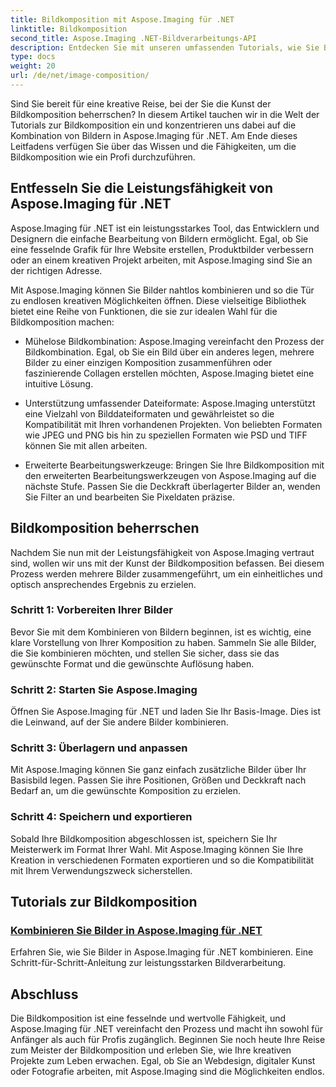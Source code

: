 ```yaml
---
title: Bildkomposition mit Aspose.Imaging für .NET
linktitle: Bildkomposition
second_title: Aspose.Imaging .NET-Bildverarbeitungs-API
description: Entdecken Sie mit unseren umfassenden Tutorials, wie Sie Bilder mühelos in Aspose.Imaging für .NET kombinieren. Verbessern Sie noch heute Ihre Bildverarbeitungsfähigkeiten!
type: docs
weight: 20
url: /de/net/image-composition/
---
```


Sind Sie bereit für eine kreative Reise, bei der Sie die Kunst der Bildkomposition beherrschen? In diesem Artikel tauchen wir in die Welt der Tutorials zur Bildkomposition ein und konzentrieren uns dabei auf die Kombination von Bildern in Aspose.Imaging für .NET. Am Ende dieses Leitfadens verfügen Sie über das Wissen und die Fähigkeiten, um die Bildkomposition wie ein Profi durchzuführen.

## Entfesseln Sie die Leistungsfähigkeit von Aspose.Imaging für .NET

Aspose.Imaging für .NET ist ein leistungsstarkes Tool, das Entwicklern und Designern die einfache Bearbeitung von Bildern ermöglicht. Egal, ob Sie eine fesselnde Grafik für Ihre Website erstellen, Produktbilder verbessern oder an einem kreativen Projekt arbeiten, mit Aspose.Imaging sind Sie an der richtigen Adresse.

Mit Aspose.Imaging können Sie Bilder nahtlos kombinieren und so die Tür zu endlosen kreativen Möglichkeiten öffnen. Diese vielseitige Bibliothek bietet eine Reihe von Funktionen, die sie zur idealen Wahl für die Bildkomposition machen:

- Mühelose Bildkombination: Aspose.Imaging vereinfacht den Prozess der Bildkombination. Egal, ob Sie ein Bild über ein anderes legen, mehrere Bilder zu einer einzigen Komposition zusammenführen oder faszinierende Collagen erstellen möchten, Aspose.Imaging bietet eine intuitive Lösung.

- Unterstützung umfassender Dateiformate: Aspose.Imaging unterstützt eine Vielzahl von Bilddateiformaten und gewährleistet so die Kompatibilität mit Ihren vorhandenen Projekten. Von beliebten Formaten wie JPEG und PNG bis hin zu speziellen Formaten wie PSD und TIFF können Sie mit allen arbeiten.

- Erweiterte Bearbeitungswerkzeuge: Bringen Sie Ihre Bildkomposition mit den erweiterten Bearbeitungswerkzeugen von Aspose.Imaging auf die nächste Stufe. Passen Sie die Deckkraft überlagerter Bilder an, wenden Sie Filter an und bearbeiten Sie Pixeldaten präzise.

## Bildkomposition beherrschen

Nachdem Sie nun mit der Leistungsfähigkeit von Aspose.Imaging vertraut sind, wollen wir uns mit der Kunst der Bildkomposition befassen. Bei diesem Prozess werden mehrere Bilder zusammengeführt, um ein einheitliches und optisch ansprechendes Ergebnis zu erzielen.

### Schritt 1: Vorbereiten Ihrer Bilder

Bevor Sie mit dem Kombinieren von Bildern beginnen, ist es wichtig, eine klare Vorstellung von Ihrer Komposition zu haben. Sammeln Sie alle Bilder, die Sie kombinieren möchten, und stellen Sie sicher, dass sie das gewünschte Format und die gewünschte Auflösung haben.

### Schritt 2: Starten Sie Aspose.Imaging

Öffnen Sie Aspose.Imaging für .NET und laden Sie Ihr Basis-Image. Dies ist die Leinwand, auf der Sie andere Bilder kombinieren.

### Schritt 3: Überlagern und anpassen

Mit Aspose.Imaging können Sie ganz einfach zusätzliche Bilder über Ihr Basisbild legen. Passen Sie ihre Positionen, Größen und Deckkraft nach Bedarf an, um die gewünschte Komposition zu erzielen.

### Schritt 4: Speichern und exportieren

Sobald Ihre Bildkomposition abgeschlossen ist, speichern Sie Ihr Meisterwerk im Format Ihrer Wahl. Mit Aspose.Imaging können Sie Ihre Kreation in verschiedenen Formaten exportieren und so die Kompatibilität mit Ihrem Verwendungszweck sicherstellen.

## Tutorials zur Bildkomposition
### [Kombinieren Sie Bilder in Aspose.Imaging für .NET](./combine-images/)
Erfahren Sie, wie Sie Bilder in Aspose.Imaging für .NET kombinieren. Eine Schritt-für-Schritt-Anleitung zur leistungsstarken Bildverarbeitung.

## Abschluss

Die Bildkomposition ist eine fesselnde und wertvolle Fähigkeit, und Aspose.Imaging für .NET vereinfacht den Prozess und macht ihn sowohl für Anfänger als auch für Profis zugänglich. Beginnen Sie noch heute Ihre Reise zum Meister der Bildkomposition und erleben Sie, wie Ihre kreativen Projekte zum Leben erwachen. Egal, ob Sie an Webdesign, digitaler Kunst oder Fotografie arbeiten, mit Aspose.Imaging sind die Möglichkeiten endlos.